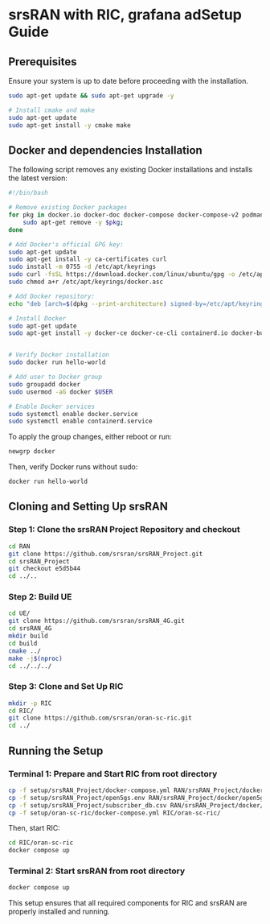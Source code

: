 # srsRAN with RIC, grafana adSetup Guide

## Prerequisites
Ensure your system is up to date before proceeding with the installation.

```bash
sudo apt-get update && sudo apt-get upgrade -y

# Install cmake and make
sudo apt-get update
sudo apt-get install -y cmake make

```

## Docker and dependencies Installation

The following script removes any existing Docker installations and installs the latest version:

```bash
#!/bin/bash

# Remove existing Docker packages
for pkg in docker.io docker-doc docker-compose docker-compose-v2 podman-docker containerd runc; do
    sudo apt-get remove -y $pkg;
done

# Add Docker's official GPG key:
sudo apt-get update
sudo apt-get install -y ca-certificates curl
sudo install -m 0755 -d /etc/apt/keyrings
sudo curl -fsSL https://download.docker.com/linux/ubuntu/gpg -o /etc/apt/keyrings/docker.asc
sudo chmod a+r /etc/apt/keyrings/docker.asc

# Add Docker repository:
echo "deb [arch=$(dpkg --print-architecture) signed-by=/etc/apt/keyrings/docker.asc] https://download.docker.com/linux/ubuntu $(. /etc/os-release && echo "$VERSION_CODENAME") stable" | sudo tee /etc/apt/sources.list.d/docker.list > /dev/null

# Install Docker
sudo apt-get update
sudo apt-get install -y docker-ce docker-ce-cli containerd.io docker-buildx-plugin docker-compose-plugin build-essential cmake libfftw3-dev libmbedtls-dev libboost-program-options-dev libconfig++-dev libsctp-dev


# Verify Docker installation
sudo docker run hello-world

# Add user to Docker group
sudo groupadd docker
sudo usermod -aG docker $USER

# Enable Docker services
sudo systemctl enable docker.service
sudo systemctl enable containerd.service
```

To apply the group changes, either reboot or run:
```bash
newgrp docker
```
Then, verify Docker runs without sudo:
```bash
docker run hello-world
```

## Cloning and Setting Up srsRAN

### Step 1: Clone the srsRAN Project Repository and checkout
```bash
cd RAN
git clone https://github.com/srsran/srsRAN_Project.git
cd srsRAN_Project
git checkout e5d5b44
cd ../..
```

### Step 2: Build UE
```bash
cd UE/
git clone https://github.com/srsran/srsRAN_4G.git
cd srsRAN_4G
mkdir build
cd build
cmake ../
make -j$(nproc)
cd ../../../
```

### Step 3: Clone and Set Up RIC
```bash
mkdir -p RIC
cd RIC/
git clone https://github.com/srsran/oran-sc-ric.git
cd ../
```

## Running the Setup

### Terminal 1: Prepare and Start RIC from root directory
```bash
cp -f setup/srsRAN_Project/docker-compose.yml RAN/srsRAN_Project/docker/
cp -f setup/srsRAN_Project/open5gs.env RAN/srsRAN_Project/docker/open5gs
cp -f setup/srsRAN_Project/subscriber_db.csv RAN/srsRAN_Project/docker/open5gs
cp -f setup/oran-sc-ric/docker-compose.yml RIC/oran-sc-ric/

```
Then, start RIC:
```bash
cd RIC/oran-sc-ric
docker compose up
```

### Terminal 2: Start srsRAN from root directory
```bash
docker compose up
```

This setup ensures that all required components for RIC and srsRAN are properly installed and running.

